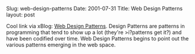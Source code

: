 Slug: web-design-patterns
Date: 2001-07-31
Title: Web Design Patterns
layout: post

Cool link via xBlog: <a href="http://www.welie.com/patterns/">Web Design Patterns</a>. Design Patterns are patterns in programming that tend to show up a lot (they&#39;re &gt;i?patterns get it?) and have been codified over time. Web Design Patterns begins to point out the various patterns emerging in the web space.
